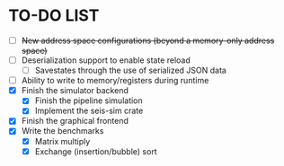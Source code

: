<!-- TODO --->
# TO-DO LIST

- [ ] ~~New address space configurations (beyond a memory-only address space)~~
- [ ] Deserialization support to enable state reload
  - [ ] Savestates through the use of serialized JSON data
- [ ] Ability to write to memory/registers during runtime
- [x] Finish the simulator backend
  - [x] Finish the pipeline simulation
  - [x] Implement the seis-sim crate
- [x] Finish the graphical frontend
- [x] Write the benchmarks
  - [x] Matrix multiply
  - [x] Exchange (insertion/bubble) sort
